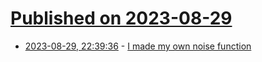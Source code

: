 # [Published on 2023-08-29](index.md)

* [2023-08-29, 22:39:36](https://lobste.rs/s/qv1twy/i_made_my_own_noise_function) - [I made my own noise function](https://medium.com/david-delassus/i-made-my-own-noise-function-9e6ce4b95a9c)
